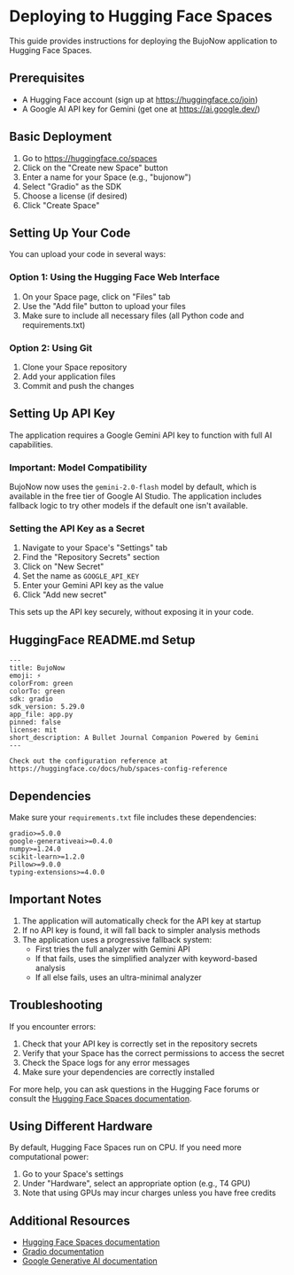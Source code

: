 # Deploying to Hugging Face Spaces

This guide provides instructions for deploying the BujoNow application to Hugging Face Spaces.

## Prerequisites

- A Hugging Face account (sign up at https://huggingface.co/join)
- A Google AI API key for Gemini (get one at https://ai.google.dev/)

## Basic Deployment

1. Go to https://huggingface.co/spaces
2. Click on the "Create new Space" button
3. Enter a name for your Space (e.g., "bujonow")
4. Select "Gradio" as the SDK
5. Choose a license (if desired)
6. Click "Create Space"

## Setting Up Your Code

You can upload your code in several ways:

### Option 1: Using the Hugging Face Web Interface

1. On your Space page, click on "Files" tab
2. Use the "Add file" button to upload your files
3. Make sure to include all necessary files (all Python code and requirements.txt)

### Option 2: Using Git

1. Clone your Space repository
2. Add your application files
3. Commit and push the changes

## Setting Up API Key

The application requires a Google Gemini API key to function with full AI capabilities.

### Important: Model Compatibility

BujoNow now uses the `gemini-2.0-flash` model by default, which is available in the free tier of Google AI Studio. The application includes fallback logic to try other models if the default one isn't available.

### Setting the API Key as a Secret

1. Navigate to your Space's "Settings" tab
2. Find the "Repository Secrets" section
3. Click on "New Secret"
4. Set the name as `GOOGLE_API_KEY`
5. Enter your Gemini API key as the value
6. Click "Add new secret"

This sets up the API key securely, without exposing it in your code.

## HuggingFace README.md Setup

```
---
title: BujoNow
emoji: ⚡
colorFrom: green
colorTo: green
sdk: gradio
sdk_version: 5.29.0
app_file: app.py
pinned: false
license: mit
short_description: A Bullet Journal Companion Powered by Gemini
---

Check out the configuration reference at https://huggingface.co/docs/hub/spaces-config-reference
```

## Dependencies

Make sure your `requirements.txt` file includes these dependencies:

```
gradio>=5.0.0
google-generativeai>=0.4.0
numpy>=1.24.0
scikit-learn>=1.2.0
Pillow>=9.0.0
typing-extensions>=4.0.0
```

## Important Notes

1. The application will automatically check for the API key at startup
2. If no API key is found, it will fall back to simpler analysis methods
3. The application uses a progressive fallback system:
   - First tries the full analyzer with Gemini API
   - If that fails, uses the simplified analyzer with keyword-based analysis
   - If all else fails, uses an ultra-minimal analyzer

## Troubleshooting

If you encounter errors:

1. Check that your API key is correctly set in the repository secrets
2. Verify that your Space has the correct permissions to access the secret
3. Check the Space logs for any error messages
4. Make sure your dependencies are correctly installed

For more help, you can ask questions in the Hugging Face forums or consult the [Hugging Face Spaces documentation](https://huggingface.co/docs/hub/spaces-overview).

## Using Different Hardware

By default, Hugging Face Spaces run on CPU. If you need more computational power:

1. Go to your Space's settings
2. Under "Hardware", select an appropriate option (e.g., T4 GPU)
3. Note that using GPUs may incur charges unless you have free credits

## Additional Resources

- [Hugging Face Spaces documentation](https://huggingface.co/docs/hub/spaces)
- [Gradio documentation](https://www.gradio.app/docs/)
- [Google Generative AI documentation](https://ai.google.dev/docs) 